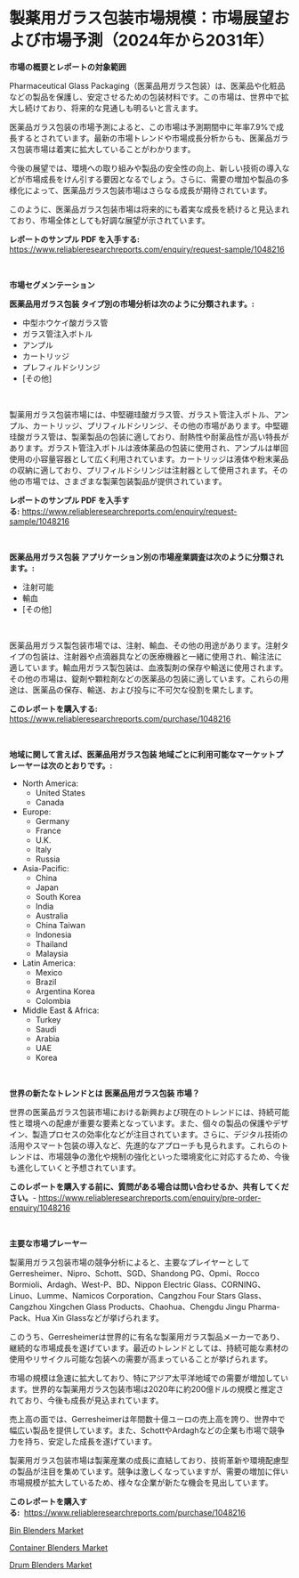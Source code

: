 <p><h1>製薬用ガラス包装市場規模：市場展望および市場予測（2024年から2031年）</h1></p><p><strong>市場の概要とレポートの対象範囲</strong></p>
<p><p>Pharmaceutical Glass Packaging（医薬品用ガラス包装）は、医薬品や化粧品などの製品を保護し、安定させるための包装材料です。この市場は、世界中で拡大し続けており、将来的な見通しも明るいと言えます。</p><p>医薬品ガラス包装の市場予測によると、この市場は予測期間中に年率7.9%で成長するとされています。最新の市場トレンドや市場成長分析からも、医薬品ガラス包装市場は着実に拡大していることがわかります。</p><p>今後の展望では、環境への取り組みや製品の安全性の向上、新しい技術の導入などが市場成長をけん引する要因となるでしょう。さらに、需要の増加や製品の多様化によって、医薬品ガラス包装市場はさらなる成長が期待されています。</p><p>このように、医薬品ガラス包装市場は将来的にも着実な成長を続けると見込まれており、市場全体としても好調な展望が示されています。</p></p>
<p><strong>レポートのサンプル PDF を入手する:</strong> <a href="https://www.reliableresearchreports.com/enquiry/request-sample/1048216">https://www.reliableresearchreports.com/enquiry/request-sample/1048216</a></p>
<p>&nbsp;</p>
<p><strong>市場セグメンテーション</strong></p>
<p><strong>医薬品用ガラス包装 タイプ別の市場分析は次のように分類されます。:</strong></p>
<p><ul><li>中型ホウケイ酸ガラス管</li><li>ガラス管注入ボトル</li><li>アンプル</li><li>カートリッジ</li><li>プレフィルドシリンジ</li><li>[その他]</li></ul></p>
<p>&nbsp;</p>
<p><p>製薬用ガラス包装市場には、中堅硼珪酸ガラス管、ガラスト管注入ボトル、アンプル、カートリッジ、プリフィルドシリンジ、その他の市場があります。中堅硼珪酸ガラス管は、製薬製品の包装に適しており、耐熱性や耐薬品性が高い特長があります。ガラスト管注入ボトルは液体薬品の包装に使用され、アンプルは単回使用の小容量容器として広く利用されています。カートリッジは液体や粉末薬品の収納に適しており、プリフィルドシリンジは注射器として使用されます。その他の市場では、さまざまな製薬包装製品が提供されています。</p></p>
<p><strong>レポートのサンプル PDF を入手する:</strong>&nbsp;<a href="https://www.reliableresearchreports.com/enquiry/request-sample/1048216">https://www.reliableresearchreports.com/enquiry/request-sample/1048216</a></p>
<p>&nbsp;</p>
<p><strong> 医薬品用ガラス包装 アプリケーション別の市場産業調査は次のように分類されます。:</strong></p>
<p><ul><li>注射可能</li><li>輸血</li><li>[その他]</li></ul></p>
<p>&nbsp;</p>
<p><p>医薬品用ガラス製包装市場では、注射、輸血、その他の用途があります。注射タイプの包装は、注射器や点滴器具などの医療機器と一緒に使用され、輸注法に適しています。輸血用ガラス製包装は、血液製剤の保存や輸送に使用されます。その他の市場は、錠剤や顆粒剤などの医薬品の包装に適しています。これらの用途は、医薬品の保存、輸送、および投与に不可欠な役割を果たします。</p></p>
<p><strong>このレポートを購入する:</strong>&nbsp; <a href="https://www.reliableresearchreports.com/purchase/1048216">https://www.reliableresearchreports.com/purchase/1048216</a></p>
<p>&nbsp;</p>
<p><strong>地域に関して言えば、医薬品用ガラス包装 地域ごとに利用可能なマーケットプレーヤーは次のとおりです。:</strong></p>
<p><ul>
    <li>
        North America:
        <ul>
            <li>United States</li>
            <li>Canada</li>
        </ul>
    </li>
    <li>
        Europe:
        <ul>
            <li>Germany</li>
            <li>France</li>
            <li>U.K.</li>
            <li>Italy</li>
            <li>Russia</li>
        </ul>
    </li>
    <li>
        Asia-Pacific:
        <ul>
            <li>China</li>
            <li>Japan</li>
            <li>South Korea</li>
            <li>India</li>
            <li>Australia</li>
            <li>China Taiwan</li>
            <li>Indonesia</li>
            <li>Thailand</li>
            <li>Malaysia</li>
        </ul>
    </li>
    <li>
        Latin America:
        <ul>
            <li>Mexico</li>
            <li>Brazil</li>
            <li>Argentina Korea</li>
            <li>Colombia</li>
        </ul>
    </li>
    <li>
        Middle East & Africa:
        <ul>
            <li>Turkey</li>
            <li>Saudi</li>
            <li>Arabia</li>
            <li>UAE</li>
            <li>Korea</li>
        </ul>
    </li>
    </ul></p>
<p>&nbsp;</p>
<p><strong>世界の新たなトレンドとは 医薬品用ガラス包装 市場？</strong></p>
<p><p>世界の医薬品ガラス包装市場における新興および現在のトレンドには、持続可能性と環境への配慮が重要な要素となっています。また、個々の製品の保護やデザイン、製造プロセスの効率化などが注目されています。さらに、デジタル技術の活用やスマート包装の導入など、先進的なアプローチも見られます。これらのトレンドは、市場競争の激化や規制の強化といった環境変化に対応するため、今後も進化していくと予想されています。</p></p>
<p><strong>このレポートを購入する前に、質問がある場合は問い合わせるか、共有してください。</strong>- <a href="https://www.reliableresearchreports.com/enquiry/pre-order-enquiry/1048216">https://www.reliableresearchreports.com/enquiry/pre-order-enquiry/1048216</a></p>
<p>&nbsp;</p>
<p><strong>主要な市場プレーヤー</strong></p>
<p><p>製薬用ガラス包装市場の競争分析によると、主要なプレイヤーとしてGerresheimer、Nipro、Schott、SGD、Shandong PG、Opmi、Rocco Bormioli、Ardagh、West-P、BD、Nippon Electric Glass、CORNING、Linuo、Lumme、Namicos Corporation、Cangzhou Four Stars Glass、Cangzhou Xingchen Glass Products、Chaohua、Chengdu Jingu Pharma-Pack、Hua Xin Glassなどが挙げられます。</p><p>このうち、Gerresheimerは世界的に有名な製薬用ガラス製品メーカーであり、継続的な市場成長を遂げています。最近のトレンドとしては、持続可能な素材の使用やリサイクル可能な包装への需要が高まっていることが挙げられます。</p><p>市場の規模は急速に拡大しており、特にアジア太平洋地域での需要が増加しています。世界的な製薬用ガラス包装市場は2020年に約200億ドルの規模と推定されており、今後も成長が見込まれています。</p><p>売上高の面では、Gerresheimerは年間数十億ユーロの売上高を誇り、世界中で幅広い製品を提供しています。また、SchottやArdaghなどの企業も市場で競争力を持ち、安定した成長を遂げています。</p><p>製薬用ガラス包装市場は製薬産業の成長に直結しており、技術革新や環境配慮型の製品が注目を集めています。競争は激しくなっていますが、需要の増加に伴い市場規模が拡大しているため、様々な企業が新たな機会を見出しています。</p></p>
<p><strong>このレポートを購入する:</strong>&nbsp;&nbsp;<a href="https://www.reliableresearchreports.com/purchase/1048216">https://www.reliableresearchreports.com/purchase/1048216</a></p>
<p><p><a href="https://view.publitas.com/reportprime-1/insights-into-bin-blenders-market-size-analysing-market-share-trends-and-growth-from-2023-to-2030/">Bin Blenders Market</a></p><p><a href="https://view.publitas.com/reportprime-1/container-blenders-market-analysis-examines-its-scope-on-growth-opportunities-and-forecasted-trends-spanning-from-2023-to-2030/">Container Blenders Market</a></p><p><a href="https://view.publitas.com/reportprime-1/drum-blenders-market-size-furnishes-valuable-information-encompassing-market-share-market-trends-and-projections-spanning-from-2023-to-2030/">Drum Blenders Market</a></p></p>